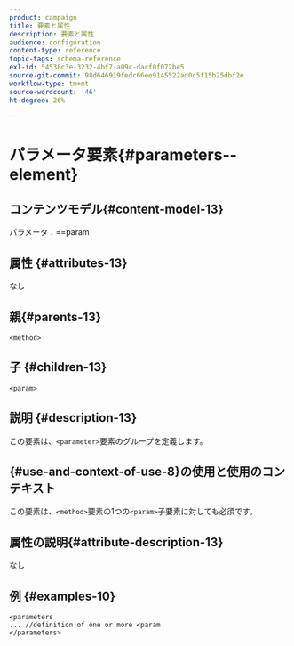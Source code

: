 ```yaml
---
product: campaign
title: 要素と属性
description: 要素と属性
audience: configuration
content-type: reference
topic-tags: schema-reference
exl-id: 54538c3e-3232-4bf7-a09c-dacf0f072be5
source-git-commit: 98d646919fedc66ee9145522ad0c5f15b25dbf2e
workflow-type: tm+mt
source-wordcount: '46'
ht-degree: 26%

---
```


# パラメータ要素{#parameters--element}

## コンテンツモデル{#content-model-13}

パラメータ：==param

## 属性 {#attributes-13}

なし

## 親{#parents-13}

`<method>`

## 子 {#children-13}

`<param>`

## 説明 {#description-13}

この要素は、`<parameter>`要素のグループを定義します。

## {#use-and-context-of-use-8}の使用と使用のコンテキスト

この要素は、`<method>`要素の1つの`<param>`子要素に対しても必須です。

## 属性の説明{#attribute-description-13}

なし

## 例 {#examples-10}

```
<parameters
... //definition of one or more <param
</parameters>
```
